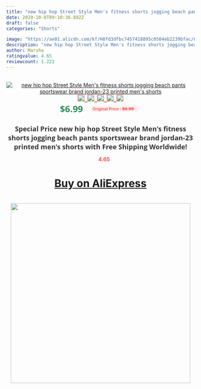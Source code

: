 ```yaml
---
title: "new hip hop Street Style Men's fitness shorts jogging beach pants sportswear brand jordan-23 printed men's shorts"
date: 2020-10-8T09:10:36.892Z
draft: false
categories: "Shorts"

image: "https://ae01.alicdn.com/kf/H8fd3dfbc7457418895c0504eb2239bfac/new-hip-hop-Street-Style-Men-s-fitness-shorts-jogging-beach-pants-sportswear-brand-jordan-23.jpg"
description: "new hip hop Street Style Men's fitness shorts jogging beach pants sportswear brand jordan-23 printed men's shorts"
author: Marsha
ratingvalue: 4.65
reviewcount: 1.222
---
```

<br>
<div style="text-align: center;">
<a href="https://s.click.aliexpress.com/e/_9HcL0v" target="_blank" rel="nofollow noopener noreferrer"><img alt="new hip hop Street Style Men's fitness shorts jogging beach pants sportswear brand jordan-23 printed men's shorts" class="magnifier-image" src="https://ae01.alicdn.com/kf/H8fd3dfbc7457418895c0504eb2239bfac/new-hip-hop-Street-Style-Men-s-fitness-shorts-jogging-beach-pants-sportswear-brand-jordan-23.jpg_640x640.jpg">
<br>
<img style="border:1px solid salmon" src="https://ae01.alicdn.com/kf/H8fd3dfbc7457418895c0504eb2239bfac/new-hip-hop-Street-Style-Men-s-fitness-shorts-jogging-beach-pants-sportswear-brand-jordan-23.jpg_120x120.jpg">&nbsp;&nbsp;<img style="border:1px solid salmon" src="https://ae01.alicdn.com/kf/Hfb63398c282945c091802d253c5ff346H/new-hip-hop-Street-Style-Men-s-fitness-shorts-jogging-beach-pants-sportswear-brand-jordan-23.jpg_120x120.jpg">&nbsp;&nbsp;<img style="border:1px solid salmon" src="https://ae01.alicdn.com/kf/Hf0236d3c685e48868f155de59ae7d4c67/new-hip-hop-Street-Style-Men-s-fitness-shorts-jogging-beach-pants-sportswear-brand-jordan-23.jpg_120x120.jpg">&nbsp;&nbsp;<img style="border:1px solid salmon" src="https://ae01.alicdn.com/kf/H1b6273feb20545b28087183b107adba79/new-hip-hop-Street-Style-Men-s-fitness-shorts-jogging-beach-pants-sportswear-brand-jordan-23.jpg_120x120.jpg">&nbsp;&nbsp;<img style="border:1px solid salmon" src="https://ae01.alicdn.com/kf/Hc4b433a31b5c4ca98ff12c5d55ac31e8X/new-hip-hop-Street-Style-Men-s-fitness-shorts-jogging-beach-pants-sportswear-brand-jordan-23.jpg_120x120.jpg"></a></div><br0>
<div style="text-align: center;"><span style="background-color: white; border: 0px; box-sizing: border-box; color: seagreen; display: inline-block; font-family: &quot;open sans&quot; , &quot;arial&quot; , &quot;helvetica&quot; , sans-serif , &quot;heiti&quot;; font-size: 24px; font-stretch: inherit; font-weight: 700; line-height: inherit; margin: 0px 10px 0px 0px; padding: 0px; vertical-align: middle;">$6.99 </span>
<span style="background: rgb(255 , 241 , 241); border-radius: 3px; border: 0px; box-sizing: border-box; color: #ff4747; display: inline-block; font-family: inherit; font-size: 12px; font-stretch: inherit; font-style: inherit; font-variant: inherit; font-weight: 600; line-height: inherit; margin: 0px; padding: 2px 5px; transform: scale(0.9); vertical-align: middle;">Original Price : <b style="text-decoration: line-through;">$6.99 </b> &nbsp;&nbsp;</span></div>
<h1 style="color: #333333; display: inline-block; font-family: &quot;open sans&quot; , &quot;arial&quot; , &quot;helvetica&quot; , sans-serif , &quot;heiti&quot;; font-size: 18px; font-stretch: inherit; font-weight: 700; text-align: center;">Special Price new hip hop Street Style Men's fitness shorts jogging beach pants sportswear brand jordan-23 printed men's shorts with Free Shipping Worldwide!</h1>
<div style="color: #ff4747; text-align: center;">
<img src="https://4.bp.blogspot.com/-M0ZcTcb-5uY/XleCXlxnR4I/AAAAAAAAAEc/OrjgMkXV1oMQFaCRZj5HQwOCBcu3w1FegCPcBGAYYCw/s1600/star.png" style="height: 15px;">&nbsp;<b>4.65</b></div>
<div class="button_cont" align="center"><a class="buynow_a" href="https://s.click.aliexpress.com/e/_9HcL0v" target="_blank" rel="nofollow noopener noreferrer"><H1>Buy on AliExpress</H1></a></div><br>
<div class="separator" style="clear: both; text-align: center;">
<img src="https://lh3.googleusercontent.com/-pTy5HemUv9M/XlePHvY0dAI/AAAAAAAAAE4/0nX5iRUoIWY8eMW9Dpxeirr157OZliDIgCLcBGAsYHQ/s1600/badge.gif" width="480">
</div>
